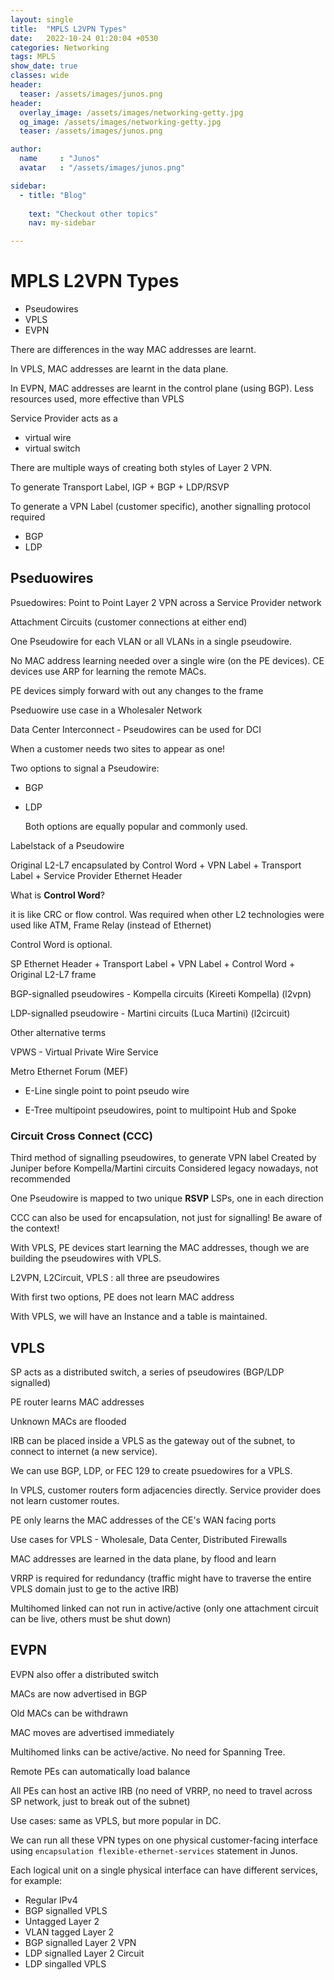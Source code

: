 ```yaml
---
layout: single
title:  "MPLS L2VPN Types"
date:   2022-10-24 01:20:04 +0530
categories: Networking
tags: MPLS
show_date: true
classes: wide
header:
  teaser: /assets/images/junos.png
header:
  overlay_image: /assets/images/networking-getty.jpg
  og_image: /assets/images/networking-getty.jpg
  teaser: /assets/images/junos.png

author:
  name     : "Junos"
  avatar   : "/assets/images/junos.png"

sidebar:
  - title: "Blog"
   
    text: "Checkout other topics"
    nav: my-sidebar

---
```



# MPLS L2VPN Types

- Pseudowires
- VPLS
- EVPN

There are differences in the way MAC addresses are learnt.

In VPLS, MAC addresses are learnt in the data plane.

In EVPN, MAC addresses are learnt in the control plane (using BGP). Less resources used, more effective than VPLS


Service Provider acts as a

-  virtual wire 
- virtual switch 

There are multiple ways of creating both styles of Layer 2 VPN.


To generate Transport Label, IGP + BGP + LDP/RSVP

To generate a VPN Label (customer specific), another signalling protocol required 

- BGP
- LDP



## Pseduowires

Psuedowires: Point to Point Layer 2 VPN across a Service Provider network

Attachment Circuits (customer connections at either end)

One Pseudowire for each VLAN or all VLANs in a single pseudowire.

No MAC address learning needed over a single wire (on the PE devices). CE devices use ARP for learning the remote MACs.

PE devices simply forward with out any changes to the frame

Pseduowire use case in a Wholesaler Network

Data Center Interconnect - Pseudowires can be used for DCI

When a customer needs two sites to appear as one!

Two options to signal a Pseudowire:

- BGP

- LDP

  Both options are equally popular and commonly used.

Labelstack of a Pseudowire

Original L2-L7 encapsulated by Control Word + VPN Label + Transport Label + Service Provider Ethernet Header

What is **Control Word**?

it is like CRC or flow control. Was required when other L2 technologies were used like ATM, Frame Relay (instead of Ethernet)

Control Word is optional.

SP Ethernet Header + Transport Label + VPN Label + Control Word + Original L2-L7 frame



BGP-signalled pseudowires - Kompella circuits (Kireeti Kompella) (l2vpn)

LDP-signalled pseudowire - Martini circuits (Luca Martini) (l2circuit)

Other alternative terms 

VPWS - Virtual Private Wire Service 

Metro Ethernet Forum (MEF)

- E-Line  single point to point pseudo wire

- E-Tree multipoint pseudowires, point to multipoint Hub and Spoke


### Circuit Cross Connect (CCC) 
Third method of signalling pseudowires, to generate VPN label
Created by Juniper before Kompella/Martini circuits
Considered legacy nowadays, not recommended 

One Pseudowire is mapped to two unique **RSVP** LSPs, one in each direction 

CCC can also be used for encapsulation, not just for signalling! Be aware of the context!



With VPLS, PE devices start learning the MAC addresses, though we are building the pseudowires with VPLS.



L2VPN, L2Circuit, VPLS : all three are pseudowires





With first two options, PE does not learn MAC address

With VPLS, we will have an Instance and a table is maintained.



## VPLS

SP acts as a distributed switch, a series of pseudowires (BGP/LDP signalled)

PE router learns MAC addresses

Unknown MACs are flooded

IRB can be placed inside a VPLS as the gateway out of the subnet, to connect to internet (a new service). 

We can use BGP, LDP, or FEC 129 to create psuedowires for a VPLS.



In VPLS, customer routers form adjacencies directly. Service provider does not learn customer routes.

PE only learns the MAC addresses of the CE's WAN facing ports

Use cases for VPLS - Wholesale, Data Center, Distributed Firewalls

MAC addresses are learned in the data plane, by flood and learn

VRRP is required for redundancy (traffic might have to traverse the entire VPLS domain just to ge to the active IRB)

Multihomed linked can not run in active/active  (only one attachment circuit can be live, others must be shut down)

## EVPN

EVPN also offer a distributed switch 

MACs are now advertised in BGP

Old MACs can be withdrawn

MAC moves are advertised immediately

Multihomed links can be active/active. No need for Spanning Tree.

Remote PEs can automatically load balance

All PEs can host an active IRB (no need of VRRP, no need to travel across SP network, just to break out of the subnet)

Use cases: same as VPLS, but more popular in DC.



We can run all these VPN types on one physical customer-facing interface using `encapsulation flexible-ethernet-services` statement in Junos.

Each logical unit on a single physical interface can have different services, for example:

- Regular IPv4
- BGP signalled VPLS
- Untagged Layer 2
- VLAN tagged Layer 2
- BGP signalled Layer 2 VPN
- LDP signalled Layer 2 Circuit
- LDP singalled VPLS

